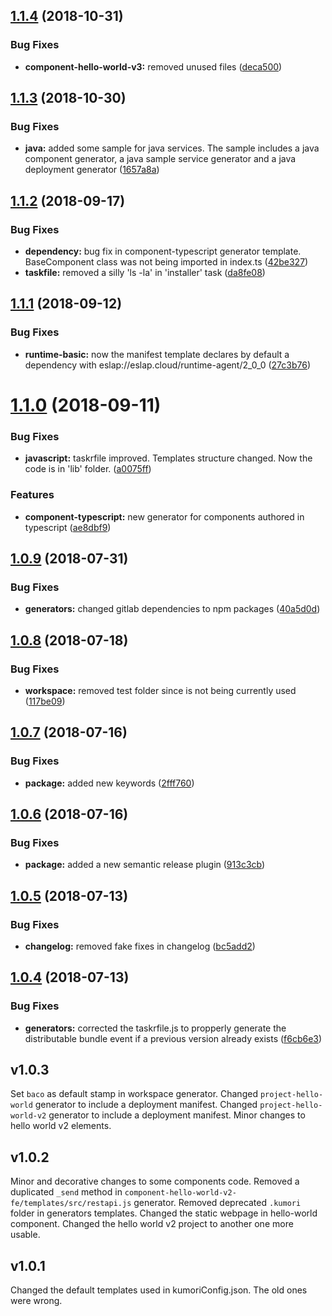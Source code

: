 ## [1.1.4](https://github.com/kumori-systems/generator-workspace/compare/v1.1.3...v1.1.4) (2018-10-31)


### Bug Fixes

* **component-hello-world-v3:** removed unused files ([deca500](https://github.com/kumori-systems/generator-workspace/commit/deca500))

## [1.1.3](https://github.com/kumori-systems/generator-workspace/compare/v1.1.2...v1.1.3) (2018-10-30)


### Bug Fixes

* **java:** added some sample for java services. The sample includes a java component generator, a java sample service generator and a java deployment generator ([1657a8a](https://github.com/kumori-systems/generator-workspace/commit/1657a8a))

## [1.1.2](https://github.com/kumori-systems/generator-workspace/compare/v1.1.1...v1.1.2) (2018-09-17)


### Bug Fixes

* **dependency:** bug fix in component-typescript generator template. BaseComponent class was not being imported in index.ts ([42be327](https://github.com/kumori-systems/generator-workspace/commit/42be327))
* **taskfile:** removed a silly 'ls -la' in 'installer' task ([da8fe08](https://github.com/kumori-systems/generator-workspace/commit/da8fe08))

## [1.1.1](https://github.com/kumori-systems/generator-workspace/compare/v1.1.0...v1.1.1) (2018-09-12)


### Bug Fixes

* **runtime-basic:** now the manifest template declares by default a dependency with eslap://eslap.cloud/runtime-agent/2_0_0 ([27c3b76](https://github.com/kumori-systems/generator-workspace/commit/27c3b76))

# [1.1.0](https://github.com/kumori-systems/generator-workspace/compare/v1.0.9...v1.1.0) (2018-09-11)


### Bug Fixes

* **javascript:** taskrfile improved. Templates structure changed. Now the code is in 'lib' folder. ([a0075ff](https://github.com/kumori-systems/generator-workspace/commit/a0075ff))


### Features

* **component-typescript:** new generator for components authored in typescript ([ae8dbf9](https://github.com/kumori-systems/generator-workspace/commit/ae8dbf9))

## [1.0.9](https://github.com/kumori-systems/generator-workspace/compare/v1.0.8...v1.0.9) (2018-07-31)


### Bug Fixes

* **generators:** changed gitlab dependencies to npm packages ([40a5d0d](https://github.com/kumori-systems/generator-workspace/commit/40a5d0d))

## [1.0.8](https://github.com/kumori-systems/generator-workspace/compare/v1.0.7...v1.0.8) (2018-07-18)


### Bug Fixes

* **workspace:** removed test folder since is not being currently used ([117be09](https://github.com/kumori-systems/generator-workspace/commit/117be09))

## [1.0.7](https://github.com/kumori-systems/generator-workspace/compare/v1.0.6...v1.0.7) (2018-07-16)


### Bug Fixes

* **package:** added new keywords ([2fff760](https://github.com/kumori-systems/generator-workspace/commit/2fff760))

## [1.0.6](https://github.com/kumori-systems/generator-workspace/compare/v1.0.5...v1.0.6) (2018-07-16)


### Bug Fixes

* **package:** added a new semantic release plugin ([913c3cb](https://github.com/kumori-systems/generator-workspace/commit/913c3cb))

## [1.0.5](https://github.com/kumori-systems/generator-workspace/compare/v1.0.4...v1.0.5) (2018-07-13)


### Bug Fixes

* **changelog:** removed fake fixes in changelog ([bc5add2](https://github.com/kumori-systems/generator-workspace/commit/bc5add2))

## [1.0.4](https://github.com/kumori-systems/generator-workspace/compare/v1.0.3...v1.0.4) (2018-07-13)


### Bug Fixes

* **generators:** corrected the taskrfile.js to propperly generate the distributable bundle event if a previous version already exists ([f6cb6e3](https://github.com/kumori-systems/generator-workspace/commit/f6cb6e3))

## v1.0.3

Set `baco` as default stamp in workspace generator.
Changed `project-hello-world` generator to include a deployment manifest.
Changed `project-hello-world-v2` generator to include a deployment manifest.
Minor changes to hello world v2 elements.

## v1.0.2

Minor and decorative changes to some components code.
Removed a duplicated `_send` method in `component-hello-world-v2-fe/templates/src/restapi.js` generator.
Removed deprecated `.kumori` folder in generators templates.
Changed the static webpage in hello-world component.
Changed the hello world v2 project to another one more usable.

## v1.0.1

Changed the default templates used in kumoriConfig.json. The old ones were wrong.
